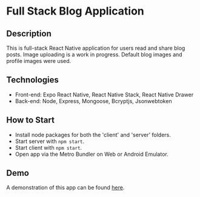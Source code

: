 # Full Stack Blog Application
## Description
This is full-stack React Native application for users read and share blog posts. 
Image uploading is a work in progress. Default blog images and profile images were used.

## Technologies
- Front-end: Expo React Native, React Native Stack, React Native Drawer
- Back-end: Node, Express, Mongoose, Bcryptjs, Jsonwebtoken
## How to Start
- Install node packages for both the 'client' and 'server' folders.
- Start server with `npm start`.
- Start client with `npm start`.
- Open app via the Metro Bundler on Web or Android Emulator.

## Demo
A demonstration of this app can be found [here](https://streamable.com/wmyrk7).

